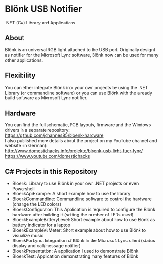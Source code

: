 Blönk USB Notifier
=========
.NET (C#) Library and Applications

About
--
Blönk is an universal RGB light attached to the USB port. Originally designt as notifier for the Microsoft Lync software, Blönk now can be used for many other applications.

Flexibility
--
You can ether integrate Blönk into your own projects by using the .NET Library (or commandline software) or you can use Blönk with the already build software as Microsoft Lync notifier.

Hardware
--
You can find the full schematic, PCB layouts, firmware and the Windows drivers in a separate repository:  
https://github.com/johannes85/bloenk-hardware  
I also published more details about the project on my YouTube channel and website (in German):  
http://www.domestichacks.info/projekte/bloenk-usb-licht-fuer-lync/  
https://www.youtube.com/domestichacks

C# Projects in this Repository
--
* Bloenk: Library to use Blönk in your own .NET projects or even Powershell
* BloenkApiExample: A short example how to use the library
* BloenkCommandline: Commandline software to control the hardware (change the LED colors)
* BloenkConfigurator: This Application is required to configure the Blönk hardware after building it (setting the number of LEDs used)
* BloenkExampleBatteryLevel: Short example about how to use Blönk as battery indicator for a laptop
* BloenkExampleVuMeter: Short example about how to use Blönk to visualize music
* BloenkForLync: Integration of Blönk in the Microsoft Lync client (status display and call/message notifier)
* BloenkPresentation: A application I used to demonstrate Blönk
* BloenkTest: Application demonstrating many features of Blönk
